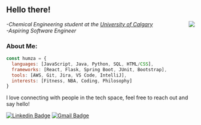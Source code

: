 <h2> Hello there! </h2>
<img align='right' src="https://encrypted-tbn0.gstatic.com/images?q=tbn:ANd9GcTEuzrjZgoGpzsDWb714Vzr-8nWrL4jaMan7g&usqp=CAU">
<p><em>-Chemical Engineering student at the <a href="https://www.ucalgary.ca/">University of Calgary</a> 
</br>-Aspiring Software Engineer
</em></p>

### About Me: 

```javascript
const humza = {
  languages: [JavaScript, Java, Python, SQL, HTML/CSS],
  frameworks: [React, Flask, Spring Boot, JUnit, Bootstrap],
  tools: [AWS, Git, Jira, VS Code, IntelliJ],
  interests: [Fitness, NBA, Coding, Philosophy]
}
```
<e>I love connecting with people in the tech space, feel free to reach out and say hello!</e>

[![Linkedin Badge](https://img.shields.io/badge/-Humza_Jamil-blue?style=flat-square&logo=Linkedin&logoColor=white&link=https://www.linkedin.com/in/harshkumarkhatri/)](https://www.linkedin.com/in/humzajamil/) 
[![Gmail Badge](https://img.shields.io/badge/-jamilhumza8@gmail.com-c14438?style=flat-square&logo=Gmail&logoColor=white&link=mailto:mailharshkhatri@gmail.com)](mailto:jamilhumza8@gmail.com)

